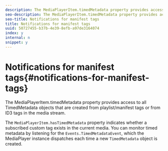 ```yaml
---
description: The MediaPlayerItem.timedMetadata property provides access to all TimedMetadata objects that are created from playlist/manifest tags or from ID3 tags in the media stream.
seo-description: The MediaPlayerItem.timedMetadata property provides access to all TimedMetadata objects that are created from playlist/manifest tags or from ID3 tags in the media stream.
seo-title: Notifications for manifest tags
title: Notifications for manifest tags
uuid: 50727455-b37b-4e39-8efb-a97de3164074
index: y
internal: n
snippet: y
---
```


# Notifications for manifest tags{#notifications-for-manifest-tags}

The MediaPlayerItem.timedMetadata property provides access to all TimedMetadata objects that are created from playlist/manifest tags or from ID3 tags in the media stream.

<!--<a id="section_9A22F6F1EA1F4F0C9E0C7687D12AA4AA"></a>-->

The `MediaPlayerItem.hasTimedMetadata` property indicates whether a subscribed custom tag exists in the current media. You can monitor timed metadata by listening for the `Events.TimedMetadataEvent`, which the MediaPlayer instance dispatches each time a new `TimedMetadata` object is created. 
